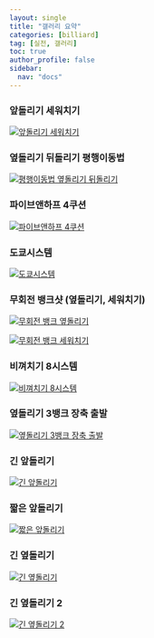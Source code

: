 ```yaml
---
layout: single
title: "갤러리 요약"
categories: [billiard]
tag: [실전, 갤러리]
toc: true
author_profile: false
sidebar:
  nav: "docs"
---
```


### 앞돌리기 세워치기

[![앞돌리기 세워치기](/images/%EC%95%9E%EB%8F%8C%EB%A6%AC%EA%B8%B0%20%EC%84%B8%EC%9B%8C%EC%B9%98%EA%B8%B0.png)](/images/%EC%95%9E%EB%8F%8C%EB%A6%AC%EA%B8%B0%20%EC%84%B8%EC%9B%8C%EC%B9%98%EA%B8%B0.png)

### 옆돌리기 뒤돌리기 평행이동법

[![평행이동법 옆돌리기 뒤돌리기](/images/%ED%8F%89%ED%96%89%EC%9D%B4%EB%8F%99%EB%B2%95%20%EC%98%86%EB%8F%8C%EB%A6%AC%EA%B8%B0%20%EB%92%A4%EB%8F%8C%EB%A6%AC%EA%B8%B0.png)](/images/%ED%8F%89%ED%96%89%EC%9D%B4%EB%8F%99%EB%B2%95%20%EC%98%86%EB%8F%8C%EB%A6%AC%EA%B8%B0%20%EB%92%A4%EB%8F%8C%EB%A6%AC%EA%B8%B0.png)


### 파이브앤하프 4쿠션

[![파이브앤하프 4쿠션](/images/%ED%8C%8C%EC%9D%B4%EB%B8%8C%EC%95%A4%ED%95%98%ED%94%84%204%EC%BF%A0%EC%85%98.png)](/images/%ED%8C%8C%EC%9D%B4%EB%B8%8C%EC%95%A4%ED%95%98%ED%94%84%204%EC%BF%A0%EC%85%98.png)

### 도쿄시스템

[![도쿄시스템](/images/%EB%8F%84%EC%BF%84%EC%8B%9C%EC%8A%A4%ED%85%9C.png)](/images/%EB%8F%84%EC%BF%84%EC%8B%9C%EC%8A%A4%ED%85%9C.png)

### 무회전 뱅크샷 (옆돌리기, 세워치기)

[![무회전 뱅크 옆돌리기](/images/%EB%AC%B4%ED%9A%8C%EC%A0%84%20%EB%B1%85%ED%81%AC%20%EC%98%86%EB%8F%8C%EB%A6%AC%EA%B8%B0.png)](/images/%EB%AC%B4%ED%9A%8C%EC%A0%84%20%EB%B1%85%ED%81%AC%20%EC%98%86%EB%8F%8C%EB%A6%AC%EA%B8%B0.png)

[![무회전 뱅크 세워치기](/images/%EB%AC%B4%ED%9A%8C%EC%A0%84%20%EB%B1%85%ED%81%AC%20%EC%84%B8%EC%9B%8C%EC%B9%98%EA%B8%B0.png)](/images/%EB%AC%B4%ED%9A%8C%EC%A0%84%20%EB%B1%85%ED%81%AC%20%EC%84%B8%EC%9B%8C%EC%B9%98%EA%B8%B0.png)

### 비껴치기 8시스템

[![비껴치기 8시스템](/images/%EB%B9%84%EA%BB%B4%EC%B9%98%EA%B8%B0%208%EC%8B%9C%EC%8A%A4%ED%85%9C.png)](/images/%EB%B9%84%EA%BB%B4%EC%B9%98%EA%B8%B0%208%EC%8B%9C%EC%8A%A4%ED%85%9C.png)

### 옆돌리기 3뱅크 장축 출발

[![옆돌리기 3뱅크 장축 출발](/images/%EC%98%86%EB%8F%8C%EB%A6%AC%EA%B8%B0%203%EB%B1%85%ED%81%AC%20%EC%9E%A5%EC%B6%95%20%EC%B6%9C%EB%B0%9C.png)](/images/%EC%98%86%EB%8F%8C%EB%A6%AC%EA%B8%B0%203%EB%B1%85%ED%81%AC%20%EC%9E%A5%EC%B6%95%20%EC%B6%9C%EB%B0%9C.png)

### 긴 앞돌리기

[![긴 앞돌리기](/images/%EA%B8%B4%20%EC%95%9E%EB%8F%8C%EB%A6%AC%EA%B8%B0.png)](/images/%EA%B8%B4%20%EC%95%9E%EB%8F%8C%EB%A6%AC%EA%B8%B0.png)

### 짧은 앞돌리기

[![짧은 앞돌리기](/images/%EC%A7%A7%EC%9D%80%20%EC%95%9E%EB%8F%8C%EB%A6%AC%EA%B8%B0.png)](/images/%EC%A7%A7%EC%9D%80%20%EC%95%9E%EB%8F%8C%EB%A6%AC%EA%B8%B0.png)

### 긴 옆돌리기

[![긴 옆돌리기](/images/%EA%B8%B4%20%EC%98%86%EB%8F%8C%EB%A6%AC%EA%B8%B0.png)](/images/%EA%B8%B4%20%EC%98%86%EB%8F%8C%EB%A6%AC%EA%B8%B0.png)

### 긴 옆돌리기 2

[![긴 옆돌리기 2](/images/%EA%B8%B4%20%EC%98%86%EB%8F%8C%EB%A6%AC%EA%B8%B02.png)](/images/%EA%B8%B4%20%EC%98%86%EB%8F%8C%EB%A6%AC%EA%B8%B02.png)
